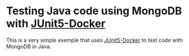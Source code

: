 # Testing Java code using MongoDB with [JUnit5-Docker](https://github.com/FaustXVI/junit5-docker)

This is a very simple exemple that uses [JUnit5-Docker](https://github.com/FaustXVI/junit5-docker) to test code with MongoDB in Java.
